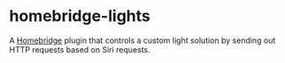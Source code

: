 # homebridge-lights

A [Homebridge](https://github.com/nfarina/homebridge) plugin that controls a
custom light solution by sending out HTTP requests based on Siri requests.
